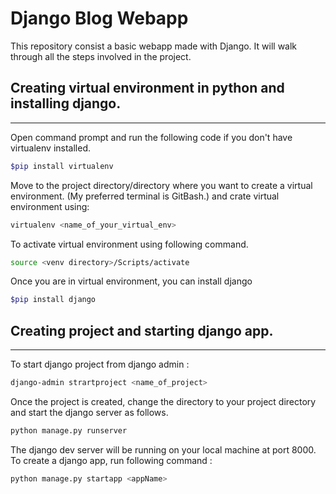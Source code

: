 # Django Blog Webapp
This repository consist a basic webapp made with Django.
It will walk through all the steps involved in the project.



## Creating virtual environment in python and installing django.
----
Open command prompt and run the following code if you don't have virtualenv installed.
```bash
$pip install virtualenv
```

Move to the project directory/directory where you want to create a virtual environment. (My preferred terminal is GitBash.) and crate virtual environment using:
```bash
virtualenv <name_of_your_virtual_env>
```

To activate virtual environment using following command.
```bash
source <venv directory>/Scripts/activate
```
Once you are in virtual environment, you can install django
```bash
$pip install django
```

## Creating project and starting django app.
----
To start django project from django admin :
```bash
django-admin strartproject <name_of_project>
```
Once the project is created, change the directory to your project directory and start the django server as follows.
```bash
python manage.py runserver
```
The django dev server will be running on your local machine at port 8000.
To create a django app, run following command :
```bash
python manage.py startapp <appName>
```